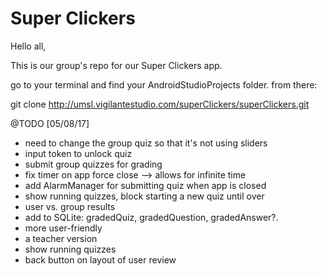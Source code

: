 # Super Clickers
Hello all,

This is our group's repo for our Super Clickers app.

go to your terminal and find your AndroidStudioProjects folder.
from there:

git clone http://umsl.vigilantestudio.com/superClickers/superClickers.git


@TODO [05/08/17]
- need to change the group quiz so that it's not using sliders
- input token to unlock quiz
- submit group quizzes for grading
- fix timer on app force close --> allows for infinite time
- add AlarmManager for submitting quiz when app is closed
- show running quizzes, block starting a new quiz until over
- user vs. group results
- add to SQLite: gradedQuiz, gradedQuestion, gradedAnswer?.
- more user-friendly
- a teacher version
- show running quizzes 
- back button on layout of user review
